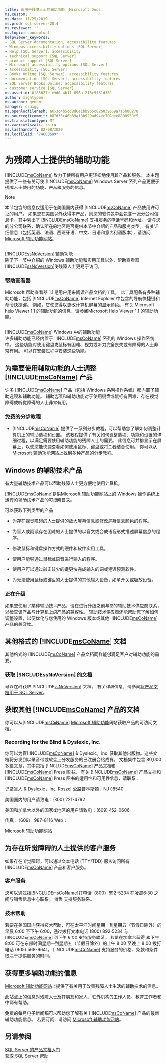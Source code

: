 ```yaml
---
title: 适用于残障人士的辅助功能 |Microsoft Docs
ms.custom: ''
ms.date: 11/25/2019
ms.prod: sql-server-2014
ms.reviewer: ''
ms.topic: conceptual
helpviewer_keywords:
- SQL Server documentation, accessibility features
- Windows accessibility options [SQL Server]
- Help [SQL Server], accessibility
- technical support [SQL Server]
- product support [SQL Server]
- Microsoft accessibility options [SQL Server]
- accessibility [SQL Server]
- Books Online [SQL Server], accessibility features
- documentation [SQL Server], accessibility features
- SQL Server Books Online, accessibility features
- customer service [SQL Server]
ms.assetid: 0f85627e-e9d0-4b17-896a-218c9f31d339
author: mightypen
ms.author: genemi
manager: craigg
ms.openlocfilehash: a653c4b5cd8d6e1bb9b5c826039169a7a5b80278
ms.sourcegitcommit: b87d36c46b39af8b929ad94ec707dee8800950f5
ms.translationtype: MT
ms.contentlocale: zh-CN
ms.lasthandoff: 02/08/2020
ms.locfileid: "74683599"
---
```

# <a name="accessibility-for-people-with-disabilities"></a>为残障人士提供的辅助功能
  
  [!INCLUDE[msCoName](../includes/msconame-md.md)] 致力于使所有用户更轻松地使用其产品和服务。 本主题提供了一些有关可使 [!INCLUDE[msCoName](../includes/msconame-md.md)] Windows Server 系列产品更便于残障人士使用的功能、产品和服务的信息。  
  
> [!NOTE]  
>  本节包含的信息仅适用于在美国国内获得 [!INCLUDE[msCoName](../includes/msconame-md.md)] 产品使用许可证的用户。 如果您在美国以外获得本产品，则您的软件包中会包含一张分公司信息卡，其中列出了 [!INCLUDE[msCoName](../includes/msconame-md.md)] 支持服务的电话号码和地址。 请与您的分公司联系，确认所在的地区是否提供本节中介绍的产品和服务类型。 有关详细信息（包括英语、法语、西班牙语、中文、日语和意大利语版本），请访问 [Microsoft 辅助功能网站](https://go.microsoft.com/fwlink/?LinkID=8287)。  
  
## <a name="includessnoversionincludesssnoversion-mdmd-accessibility-features"></a>
  [!INCLUDE[ssNoVersion](../includes/ssnoversion-md.md)] 辅助功能  
 除了下一节中介绍的 Windows 辅助功能和实用工具以外，帮助查看器[!INCLUDE[ssNoVersion](../includes/ssnoversion-md.md)]使残障人士更易于访问。  
  
### <a name="the-help-viewer"></a>帮助查看器  
 Microsoft 帮助查看器 1.1 是用户用来阅读产品文档的工具。 此工具配备有多种辅助功能，包括 [!INCLUDE[msCoName](../includes/msconame-md.md)] Internet Explorer 中包含的导航快捷键和命令快捷键。 例如，它使您得以更改计算机屏幕的显示颜色。 有关 Microsoft help Viewer 1.1 的辅助功能的信息，请参阅[Microsoft Help Viewer 1.1 的辅助](https://go.microsoft.com/fwlink/?LinkID=220144)功能。  
  
## <a name="accessibility-in-includemsconameincludesmsconame-mdmd-windows"></a>
  [!INCLUDE[msCoName](../includes/msconame-md.md)] Windows 中的辅助功能  
 许多辅助功能已经内置于 [!INCLUDE[msCoName](../includes/msconame-md.md)] 系列的 Windows 操作系统中。 这些功能对使用键盘或鼠标有困难、视力或听力完全丧失或有障碍的人士非常有用。 可以在安装过程中安装这些功能。  
  
## <a name="adjusting-includemsconameincludesmsconame-mdmd-products-for-people-with-accessibility-needs"></a>为需要使用辅助功能的人士调整 [!INCLUDE[msCoName](../includes/msconame-md.md)] 产品  
 许多 [!INCLUDE[msCoName](../includes/msconame-md.md)] 产品（包括 Windows 系列操作系统）都内置了辅助选项和辅助功能。 辅助选项和辅助功能对于使用键盘或鼠标有困难、存在视觉障碍或听觉障碍的人士非常有用。  
  
### <a name="free-step-by-step-tutorials"></a>免费的分步教程  
  
-   
  [!INCLUDE[msCoName](../includes/msconame-md.md)] 提供了一系列分步教程，可以帮助您了解如何调整计算机上的辅助选项和设置。 该教程提供了有关如何调整选项、功能和设置的详细过程，以满足需要使用辅助功能的残障人士的需要。 此信息可并排显示在屏幕上，以使您能快速查看如何使用鼠标、键盘或将二者结合使用。 你可以从 [Microsoft 辅助功能网站](https://go.microsoft.com/fwlink/?LinkID=67163)上找到多种产品的分步教程。  
  
## <a name="assistive-technology-products-for-windows"></a>Windows 的辅助技术产品  
 有大量辅助技术产品可以帮助残障人士更方便地使用计算机。  
  
 [!INCLUDE[msCoName](../includes/msconame-md.md)]提供[Microsoft 辅助功能](https://go.microsoft.com/fwlink/?LinkID=67166)网站上的 Windows 操作系统上运行的辅助技术产品的可搜索目录。  
  
 可以获取下列类型的产品：  
  
-   为存在视觉障碍的人士提供的放大屏幕信息或修改屏幕信息颜色的程序。  
  
-   为盲人或阅读存在困难的人士提供的以盲文或合成语音形式描述屏幕信息的程序。  
  
-   修改鼠标和键盘操作方式的硬件和软件实用工具。  
  
-   使用户能够通过鼠标或语音进行输入的程序。  
  
-   使用户可以通过敲击较少的键更快完成输入的词或短语预测软件。  
  
-   为无法使用鼠标或键盘的人士提供的其他输入设备，如单开关或吸放设备。  
  
### <a name="upgrading"></a>正在升级  
 如果您使用了某种辅助技术产品，请在进行升级之前与您的辅助技术供应商联系，以检查该产品与计算机上的产品的兼容性。 辅助技术供应商还能帮助您了解如何调整设置，以便优化与您使用的 Windows 版本或其他 [!INCLUDE[msCoName](../includes/msconame-md.md)] 产品的兼容性。  
  
## <a name="includemsconameincludesmsconame-mdmd-documentation-in-alternative-formats"></a>其他格式的 [!INCLUDE[msCoName](../includes/msconame-md.md)] 文档  
 其他格式的 [!INCLUDE[msCoName](../includes/msconame-md.md)] 产品文档同样能够满足客户对辅助功能的需要。  
  
### <a name="obtaining-documentation-for-includessnoversionincludesssnoversion-mdmd"></a>获取 [!INCLUDE[ssNoVersion](../includes/ssnoversion-md.md)] 的文档  
 可以在线获取 [!INCLUDE[ssNoVersion](../includes/ssnoversion-md.md)] 文档。 有关详细信息，请参阅[将产品文档用于 SQL Server](../2014-toc/index.yml)。  
  
## <a name="obtaining-documentation-for-additional-includemsconameincludesmsconame-mdmd-products"></a>获取其他 [!INCLUDE[msCoName](../includes/msconame-md.md)] 产品的文档  
 你可以从[!INCLUDE[msCoName](../includes/msconame-md.md)] [Microsoft 辅助功能](https://go.microsoft.com/fwlink/?LinkID=67164)网站获取产品的可访问文档。  
  
### <a name="recording-for-the-blind--dyslexic-inc"></a>Recording for the Blind & Dyslexic, Inc.  
 你可以为盲[!INCLUDE[msCoName](../includes/msconame-md.md)] & Dyslexic，inc. 获取其他出版物。这些文档将分发到以录音带或软盘上分发服务的已注册合格成员。 文档集中包含 80,000 多篇文章，其中包括 [!INCLUDE[msCoName](../includes/msconame-md.md)] 产品文档和 [!INCLUDE[msCoName](../includes/msconame-md.md)] Press 图书。 有关 [!INCLUDE[msCoName](../includes/msconame-md.md)] 产品文档和 [!INCLUDE[msCoName](../includes/msconame-md.md)] Press 图书的适用性和可用性信息，请联系：  
  
 记录盲人 & Dyslexic，Inc. Roszel 公路普林斯顿，NJ 08540  
  
 美国国内的用户请致电：(800) 221-4792  
  
 美国和加拿大以外的国家或地区的用户请致电：(609) 452-0606  
  
 传真：（609） 987-8116 Web： 

[Microsoft 辅助功能网站](https://www.microsoft.com/accessibility/)  
  
## <a name="customer-service-for-people-who-are-deaf-or-hard-of-hearing"></a>为存在听觉障碍的人士提供的客户服务  
 如果存在听觉障碍，可以通过文本电话 (TTY/TDD) 服务访问所有 [!INCLUDE[msCoName](../includes/msconame-md.md)] 产品和客户服务。  
  
### <a name="customer-service"></a>客户服务  
 您可以通过拨[!INCLUDE[msCoName](../includes/msconame-md.md)]打电话（800）892-5234 在凌晨6:30 之间与销售信息中心联系。 销售 支持服务联系。  
  
### <a name="technical-help"></a>技术帮助  
 若要在美国国内获得技术帮助，可在太平洋时间星期一到星期五（节假日除外）的早晨 6:00 至下午 6:00，通过拨打文本电话 (800) 892-5234 与 [!INCLUDE[msCoName](../includes/msconame-md.md)] 到下午 6:00 支持服务联系。 若要在加拿大获得 和下午 8:00 可在东部时间星期一到星期五（节假日除外）的上午 8:00 至晚上 8:00 拨打电话 (905) 568-9641。 
  [!INCLUDE[msCoName](../includes/msconame-md.md)] 支持服务的价格、条款和条件取决于提供服务的时间。  
  
## <a name="getting-more-accessibility-information"></a>获得更多辅助功能的信息  
 
  [Microsoft 辅助功能网站](https://go.microsoft.com/fwlink/?LinkID=8287)上提供了有关用于改善残障人士生活的辅助技术的信息。  
  
 此站点上的信息对残障人士及其朋友和家人、驻外机构的工作人员、教育工作者和律师有帮助。  
  
 免费的每月电子新闻稿可以帮助您了解有关 [!INCLUDE[msCoName](../includes/msconame-md.md)] 产品的最新辅助功能信息。 若要订阅，请访问 [Microsoft 辅助功能网站](https://go.microsoft.com/fwlink/?LinkID=8287)。  
  
## <a name="see-also"></a>另请参阅  
 [SQL Server 的产品文档入门](../2014-toc/index.yml)   
 [获取 SQL Server 帮助](getting-sql-server-assistance.md)  
  
  
